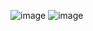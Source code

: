 ![image](https://github.com/user-attachments/assets/8ddecab8-fecd-4211-8547-0062820d09d2)
![image](https://github.com/user-attachments/assets/5b43ae61-171a-4a98-a525-c46eef84aae5)
